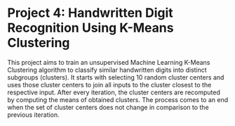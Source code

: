 # Project 4: Handwritten Digit Recognition Using K-Means Clustering
This project aims to train an unsupervised Machine Learning K-Means Clustering algorithm to classify similar handwritten digits into distinct subgroups (clusters). It starts with selecting 10 random cluster centers and uses those cluster centers to join all inputs to the cluster closest to the respective input. After every iteration, the cluster centers are recomputed by computing the means of obtained clusters. The process comes to an end when the set of cluster centers does not change in comparison to the previous iteration.
